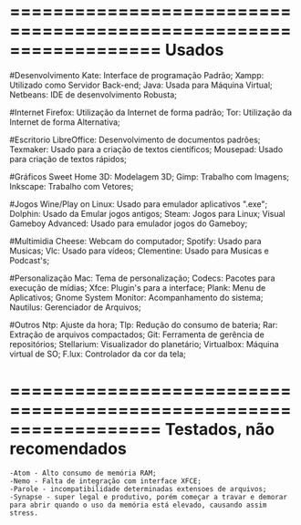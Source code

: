 
==================================================================
Usados
==================================================================

#Desenvolvimento
	Kate: Interface de programação Padrão;
	Xampp: Utilizado como Servidor Back-end;
	Java: Usada para Máquina Virtual;
	Netbeans: IDE de desenvolvimento Robusta;

#Internet
	Firefox: Utilização da Internet de forma padrão;
	Tor: Utilização da Internet de forma Alternativa;
	
#Escritorio	
	LibreOffice: Desenvolvimento de documentos padrões;
	Texmaker: Usado para a criação de textos científicos;
	Mousepad: Usado para criação de textos rápidos;
	
#Gráficos
	Sweet Home 3D: Modelagem 3D;
	Gimp: Trabalho com Imagens;
	Inkscape: Trabalho com Vetores;
	
#Jogos
	Wine/Play on Linux: Usado para emulador aplicativos ".exe";
	Dolphin: Usado da Emular jogos antigos;
	Steam: Jogos para Linux;
	Visual Gameboy Advanced: Usado para emulador jogos do Gameboy;
	
#Multimidia
	Cheese: Webcam do computador;
	Spotify: Usado para Musicas;
	Vlc: Usado para vídeos;
	Clementine: Usado para Musicas e Podcast's;
	
#Personalização
	Mac: Tema de personalização;
	Codecs: Pacotes para execução de mídias;
	Xfce: Plugin's para a interface;
	Plank: Menu de Aplicativos;
	Gnome System Monitor: Acompanhamento do sistema;
	Nautilus: Gerenciador de Arquivos;
	
#Outros
	Ntp: Ajuste da hora;
	Tlp: Redução do consumo de bateria;
	Rar: Extração de arquivos compactados;
	Git: Ferramenta de gerência de repositórios;
	Stellarium: Visualizador do planetário;
	Virtualbox: Máquina virtual de SO;
	F.lux: Controlador da cor da tela;

==================================================================
Testados, não recomendados
==================================================================
	-Atom - Alto consumo de memória RAM;
	-Nemo - Falta de integração com interface XFCE; 
	-Parole - incompatibilidade determinadas extensoes de arquivos;
	-Synapse - super legal e produtivo, porém começar a travar e demorar para abrir quando o uso da memória está elevado, causando assim stress.